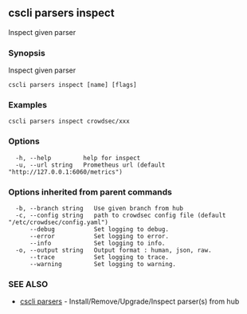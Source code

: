 ## cscli parsers inspect

Inspect given parser

### Synopsis

Inspect given parser

```
cscli parsers inspect [name] [flags]
```

### Examples

```
cscli parsers inspect crowdsec/xxx
```

### Options

```
  -h, --help         help for inspect
  -u, --url string   Prometheus url (default "http://127.0.0.1:6060/metrics")
```

### Options inherited from parent commands

```
  -b, --branch string   Use given branch from hub
  -c, --config string   path to crowdsec config file (default "/etc/crowdsec/config.yaml")
      --debug           Set logging to debug.
      --error           Set logging to error.
      --info            Set logging to info.
  -o, --output string   Output format : human, json, raw.
      --trace           Set logging to trace.
      --warning         Set logging to warning.
```

### SEE ALSO

* [cscli parsers](cscli_parsers.md)	 - Install/Remove/Upgrade/Inspect parser(s) from hub


